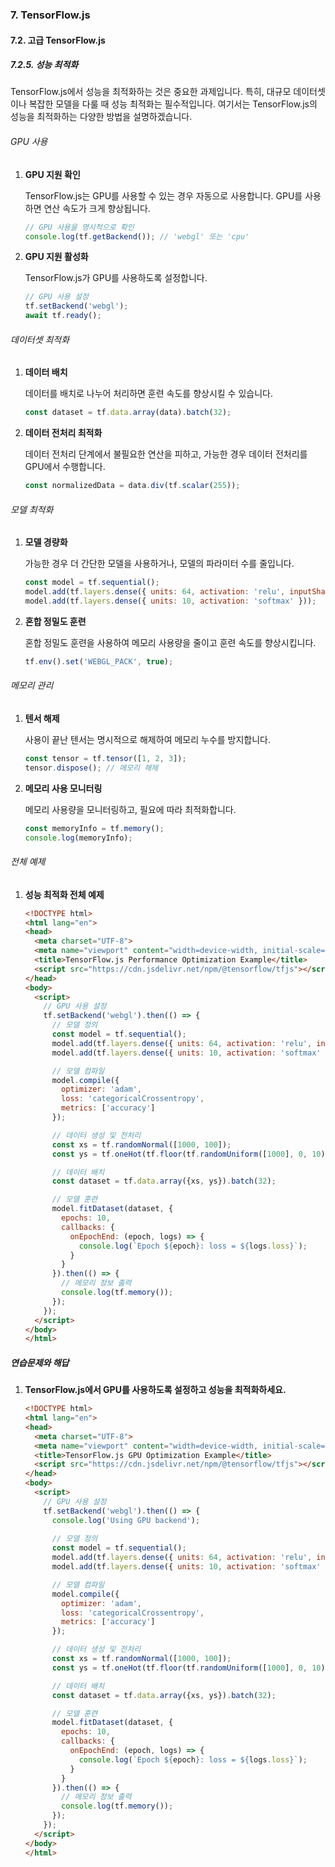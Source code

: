 ### 7. TensorFlow.js

#### 7.2. 고급 TensorFlow.js

##### 7.2.5. 성능 최적화

TensorFlow.js에서 성능을 최적화하는 것은 중요한 과제입니다. 특히, 대규모 데이터셋이나 복잡한 모델을 다룰 때 성능 최적화는 필수적입니다. 여기서는 TensorFlow.js의 성능을 최적화하는 다양한 방법을 설명하겠습니다.

###### GPU 사용

1. **GPU 지원 확인**

   TensorFlow.js는 GPU를 사용할 수 있는 경우 자동으로 사용합니다. GPU를 사용하면 연산 속도가 크게 향상됩니다.

   ```javascript
   // GPU 사용을 명시적으로 확인
   console.log(tf.getBackend()); // 'webgl' 또는 'cpu'
   ```

2. **GPU 지원 활성화**

   TensorFlow.js가 GPU를 사용하도록 설정합니다.

   ```javascript
   // GPU 사용 설정
   tf.setBackend('webgl');
   await tf.ready();
   ```

###### 데이터셋 최적화

1. **데이터 배치**

   데이터를 배치로 나누어 처리하면 훈련 속도를 향상시킬 수 있습니다.

   ```javascript
   const dataset = tf.data.array(data).batch(32);
   ```

2. **데이터 전처리 최적화**

   데이터 전처리 단계에서 불필요한 연산을 피하고, 가능한 경우 데이터 전처리를 GPU에서 수행합니다.

   ```javascript
   const normalizedData = data.div(tf.scalar(255));
   ```

###### 모델 최적화

1. **모델 경량화**

   가능한 경우 더 간단한 모델을 사용하거나, 모델의 파라미터 수를 줄입니다.

   ```javascript
   const model = tf.sequential();
   model.add(tf.layers.dense({ units: 64, activation: 'relu', inputShape: [inputSize] }));
   model.add(tf.layers.dense({ units: 10, activation: 'softmax' }));
   ```

2. **혼합 정밀도 훈련**

   혼합 정밀도 훈련을 사용하여 메모리 사용량을 줄이고 훈련 속도를 향상시킵니다.

   ```javascript
   tf.env().set('WEBGL_PACK', true);
   ```

###### 메모리 관리

1. **텐서 해제**

   사용이 끝난 텐서는 명시적으로 해제하여 메모리 누수를 방지합니다.

   ```javascript
   const tensor = tf.tensor([1, 2, 3]);
   tensor.dispose(); // 메모리 해제
   ```

2. **메모리 사용 모니터링**

   메모리 사용량을 모니터링하고, 필요에 따라 최적화합니다.

   ```javascript
   const memoryInfo = tf.memory();
   console.log(memoryInfo);
   ```

###### 전체 예제

1. **성능 최적화 전체 예제**

   ```html
   <!DOCTYPE html>
   <html lang="en">
   <head>
     <meta charset="UTF-8">
     <meta name="viewport" content="width=device-width, initial-scale=1.0">
     <title>TensorFlow.js Performance Optimization Example</title>
     <script src="https://cdn.jsdelivr.net/npm/@tensorflow/tfjs"></script>
   </head>
   <body>
     <script>
       // GPU 사용 설정
       tf.setBackend('webgl').then(() => {
         // 모델 정의
         const model = tf.sequential();
         model.add(tf.layers.dense({ units: 64, activation: 'relu', inputShape: [100] }));
         model.add(tf.layers.dense({ units: 10, activation: 'softmax' }));

         // 모델 컴파일
         model.compile({
           optimizer: 'adam',
           loss: 'categoricalCrossentropy',
           metrics: ['accuracy']
         });

         // 데이터 생성 및 전처리
         const xs = tf.randomNormal([1000, 100]);
         const ys = tf.oneHot(tf.floor(tf.randomUniform([1000], 0, 10)), 10);

         // 데이터 배치
         const dataset = tf.data.array({xs, ys}).batch(32);

         // 모델 훈련
         model.fitDataset(dataset, {
           epochs: 10,
           callbacks: {
             onEpochEnd: (epoch, logs) => {
               console.log(`Epoch ${epoch}: loss = ${logs.loss}`);
             }
           }
         }).then(() => {
           // 메모리 정보 출력
           console.log(tf.memory());
         });
       });
     </script>
   </body>
   </html>
   ```

##### 연습문제와 해답

1. **TensorFlow.js에서 GPU를 사용하도록 설정하고 성능을 최적화하세요.**

   ```html
   <!DOCTYPE html>
   <html lang="en">
   <head>
     <meta charset="UTF-8">
     <meta name="viewport" content="width=device-width, initial-scale=1.0">
     <title>TensorFlow.js GPU Optimization Example</title>
     <script src="https://cdn.jsdelivr.net/npm/@tensorflow/tfjs"></script>
   </head>
   <body>
     <script>
       // GPU 사용 설정
       tf.setBackend('webgl').then(() => {
         console.log('Using GPU backend');
         
         // 모델 정의
         const model = tf.sequential();
         model.add(tf.layers.dense({ units: 64, activation: 'relu', inputShape: [100] }));
         model.add(tf.layers.dense({ units: 10, activation: 'softmax' }));

         // 모델 컴파일
         model.compile({
           optimizer: 'adam',
           loss: 'categoricalCrossentropy',
           metrics: ['accuracy']
         });

         // 데이터 생성 및 전처리
         const xs = tf.randomNormal([1000, 100]);
         const ys = tf.oneHot(tf.floor(tf.randomUniform([1000], 0, 10)), 10);

         // 데이터 배치
         const dataset = tf.data.array({xs, ys}).batch(32);

         // 모델 훈련
         model.fitDataset(dataset, {
           epochs: 10,
           callbacks: {
             onEpochEnd: (epoch, logs) => {
               console.log(`Epoch ${epoch}: loss = ${logs.loss}`);
             }
           }
         }).then(() => {
           // 메모리 정보 출력
           console.log(tf.memory());
         });
       });
     </script>
   </body>
   </html>
   ```
